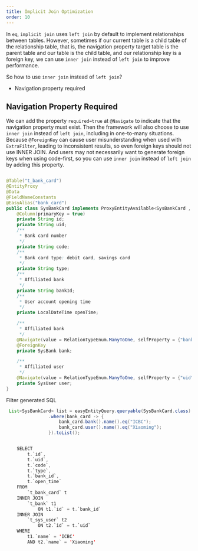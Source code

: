 ```yaml
---
title: Implicit Join Optimization
order: 10
---
```


In `eq`, `implicit join` uses `left join` by default to implement relationships between tables. However, sometimes if our current table is a child table of the relationship table, that is, the navigation property target table is the parent table and our table is the child table, and our relationship key is a foreign key, we can use `inner join` instead of `left join` to improve performance.

So how to use `inner join` instead of `left join`?
- Navigation property required


## Navigation Property Required
We can add the property `required=true` at `@Navigate` to indicate that the navigation property must exist. Then the framework will also choose to use `inner join` instead of `left join`, including in one-to-many situations. Because `@ForeignKey` can cause user misunderstanding when used with `ExtraFilter`, leading to inconsistent results, so even foreign keys should not use INNER JOIN. And users may not necessarily want to generate foreign keys when using code-first, so you can use `inner join` instead of `left join` by adding this property.

```java

@Table("t_bank_card")
@EntityProxy
@Data
@FieldNameConstants
@EasyAlias("bank_card")
public class SysBankCard implements ProxyEntityAvailable<SysBankCard , SysBankCardProxy>, Serializable {
    @Column(primaryKey = true)
    private String id;
    private String uid;
    /**
     * Bank card number
     */
    private String code;
    /**
     * Bank card type: debit card, savings card
     */
    private String type;
    /**
     * Affiliated bank
     */
    private String bankId;
    /**
     * User account opening time
     */
    private LocalDateTime openTime;

    /**
     * Affiliated bank
     */
    @Navigate(value = RelationTypeEnum.ManyToOne, selfProperty = {"bankId"}, targetProperty = {"id"}, required=true)
    @ForeignKey
    private SysBank bank;

    /**
     * Affiliated user
     */
    @Navigate(value = RelationTypeEnum.ManyToOne, selfProperty = {"uid"}, targetProperty = {"id"},required = true)
    private SysUser user;
}
```


Filter generated SQL
```java
 List<SysBankCard> list = easyEntityQuery.queryable(SysBankCard.class)
                .where(bank_card -> {
                    bank_card.bank().name().eq("ICBC");
                    bank_card.user().name().eq("Xiaoming");
                }).toList();


    SELECT
        t.`id`,
        t.`uid`,
        t.`code`,
        t.`type`,
        t.`bank_id`,
        t.`open_time` 
    FROM
        `t_bank_card` t 
    INNER JOIN
        `t_bank` t1 
            ON t1.`id` = t.`bank_id` 
    INNER JOIN
        `t_sys_user` t2 
            ON t2.`id` = t.`uid` 
    WHERE
        t1.`name` = 'ICBC' 
        AND t2.`name` = 'Xiaoming'
```

